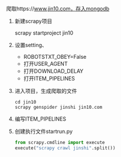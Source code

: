 爬取https://www.jin10.com，存入mongodb

1. 新建scrapy项目

   scrapy startproject jin10

2. 设置setting、

   * ROBOTSTXT_OBEY=False
   * 打开USER_AGENT
   * 打开DOWNLOAD_DELAY
   * 打开ITEM_PIPELINES

3. 进入项目，生成爬取的文件

   ```
   cd jin10
   scrapy genspider jinshi jin10.com
   ```

4. 编写ITEM_PIPELINES

5. 创建执行文件startrun.py  

   ```python
   from scrapy.cmdline import execute
   execute("scrapy crawl jinshi".split())
   ```

   

 